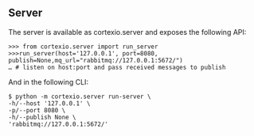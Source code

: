## Server

The server is available as cortexio.server and exposes the following API:

```pycon
>>> from cortexio.server import run_server
>>>run_server(host='127.0.0.1', port=8080, publish=None,mq_url="rabbitmq://127.0.0.1:5672/")
… # listen on host:port and pass received messages to publish
```

And in the following CLI:
```
$ python -m cortexio.server run-server \
-h/--host '127.0.0.1' \
-p/--port 8080 \
-h/--publish None \
'rabbitmq://127.0.0.1:5672/'
```
